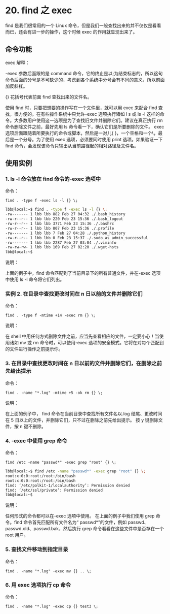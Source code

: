 # 20. find 之 exec

find 是我们很常用的一个 Linux 命令，但是我们一般查找出来的并不仅仅是看看而已，还会有进一步的操作，这个时候 exec 的作用就显现出来了。

## 命令功能

exec 解释：

-exec 参数后面跟的是 command 命令，它的终止是以;为结束标志的，所以这句命令后面的分号是不可缺少的，考虑到各个系统中分号会有不同的意义，所以前面加反斜杠。

{} 花括号代表前面 find 查找出来的文件名。

使用 find 时，只要把想要的操作写在一个文件里，就可以用 exec 来配合 find 查找，很方便的。在有些操作系统中只允许-exec 选项执行诸如 l s 或 ls -l 这样的命令。大多数用户使用这一选项是为了查找旧文件并删除它们。建议在真正执行 rm 命令删除文件之前，最好先用 ls 命令看一下，确认它们是所要删除的文件。 exec 选项后面跟随着所要执行的命令或脚本，然后是一对儿{ }，一个空格和一个\，最后是一个分号。为了使用 exec 选项，必须要同时使用 print 选项。如果验证一下 find 命令，会发现该命令只输出从当前路径起的相对路径及文件名。

## 使用实例

### 1. ls -l 命令放在 find 命令的-exec 选项中

命令：

`find . -type f -exec ls -l {} \;`

```sh
lbb@local:~$ find . -type f -exec ls -l {} \;
-rw------- 1 lbb lbb 882 Feb 27 04:32 ./.bash_history
-rw-r--r-- 1 lbb lbb 220 Feb 23 15:36 ./.bash_logout
-rw-r--r-- 1 lbb lbb 3771 Feb 23 15:36 ./.bashrc
-rw-r--r-- 1 lbb lbb 807 Feb 23 15:36 ./.profile
-rw------- 1 lbb lbb 7 Feb 27 04:28 ./.python_history
-rw-r--r-- 1 lbb lbb 0 Feb 23 15:37 ./.sudo_as_admin_successful
-rw------- 1 lbb lbb 2287 Feb 27 03:04 ./.viminfo
-rw-rw-rw- 1 lbb lbb 169 Feb 27 02:20 ./.wget-hsts
lbb@local:~$
```

说明：

上面的例子中，find 命令匹配到了当前目录下的所有普通文件，并在-exec 选项中使用 ls -l 命令将它们列出。

### 实例 2. 在目录中查找更改时间在 n 日以前的文件并删除它们

命令：

`find . -type f -mtime +14 -exec rm {} \;`

说明：

在 shell 中用任何方式删除文件之前，应当先查看相应的文件，一定要小心！当使用诸如 mv 或 rm 命令时，可以使用-exec 选项的安全模式。它将在对每个匹配到的文件进行操作之前提示你。

### 3. 在目录中查找更改时间在 n 日以前的文件并删除它们，在删除之前先给出提示

命令：

`find . -name "*.log" -mtime +5 -ok rm {} \;`

说明：

在上面的例子中， find 命令在当前目录中查找所有文件名以.log 结尾、更改时间在 5 日以上的文件，并删除它们，只不过在删除之前先给出提示。 按 y 键删除文件，按 n 键不删除。

### 4. -exec 中使用 grep 命令

命令：

`find /etc -name "passwd*" -exec grep "root" {} \;`

```sh
lbb@local:~$ find /etc -name "passwd*" -exec grep "root" {} \;
root:x:0:0:root:/root:/bin/bash
root:x:0:0:root:/root:/bin/bash
find: ‘/etc/polkit-1/localauthority’: Permission denied
find: ‘/etc/ssl/private’: Permission denied
lbb@local:~$
```

说明：

任何形式的命令都可以在-exec 选项中使用。 在上面的例子中我们使用 grep 命令。find 命令首先匹配所有文件名为“ passwd\*”的文件，例如 passwd、passwd.old、passwd.bak，然后执行 grep 命令看看在这些文件中是否存在一个 root 用户。

### 5. 查找文件移动到指定目录

命令：

`find . -name "*.log" -exec mv {} .. \;`

### 6. 用 exec 选项执行 cp 命令

命令：

`find . -name "*.log" -exec cp {} test3 \;`
